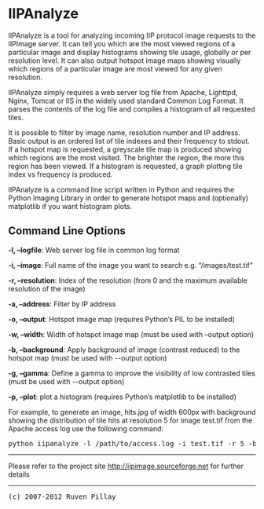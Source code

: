 IIPAnalyze
==========

IIPAnalyze is a tool for analyzing incoming IIP protocol image requests to the IIPImage server. It can tell you which 
are the most viewed regions of a particular image and display histograms showing tile usage, globally or per 
resolution level. It can also output hotspot image maps showing visually which regions of a particular image are most 
viewed for any given resolution.

IIPAnalyze simply requires a web server log file from Apache, Lighttpd, Nginx, Tomcat or IIS in the widely used 
standard Common Log Format. It parses the contents of the log file and compiles a histogram of all requested tiles.

It is possible to filter by image name, resolution number and IP address. Basic output is an ordered list of tile 
indexes and their frequency to stdout. If a hotspot map is requested, a greyscale tile map is produced showing which 
regions are the most visited. The brighter the region, the more this region has been viewed. If a histogram is 
requested, a graph plotting tile index vs frequency is produced.

IIPAnalyze is a command line script written in Python and requires the Python Imaging Library in order to generate 
hotspot maps and (optionally) matplotlib if you want histogram plots.

Command Line Options
--------------------

<b>-l, –logfile</b>:
    Web server log file in common log format

<b>-i, –image</b>:
    Full name of the image you want to search e.g. “/images/test.tif”

<b>-r, –resolution</b>:
    Index of the resolution (from 0 and the maximum available resolution of the image)

<b>-a, –address</b>:
    Filter by IP address

<b>-o, –output</b>:
    Hotspot image map (requires Python’s PIL to be installed) 

<b>-w, –width</b>:
    Width of hotspot image map (must be used with –output option)

<b>-b, –background</b>:
    Apply background of image (contrast reduced) to the hotspot map (must be used with --output option)

<b>-g, –gamma</b>:
    Define a gamma to improve the visibility of low contrasted tiles (must be used with --output option) 

<b>-p, –plot</b>:
    plot a histogram (requires Python’s matplotlib to be installed)

For example, to generate an image, hits.jpg of width 600px with background showing the distribution of tile hits at 
resolution 5 for image test.tif from the Apache access log use the following command:

<pre>python iipanalyze -l /path/to/access.log -i test.tif -r 5 -b -o hits.jpg -w 600</pre>

------------------------------------------------------------------------------------
Please refer to the project site http://iipimage.sourceforge.net for further details

------------------------------------------------------------------------------------

<pre>(c) 2007-2012 Ruven Pillay <ruven@users.sourceforge.net></pre>


